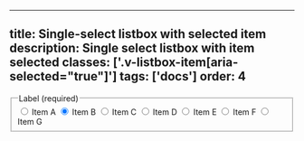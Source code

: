 <!--
 *              Copyright (c) 2025 Visa, Inc.
 *
 * Licensed under the Apache License, Version 2.0 (the "License");
 * you may not use this file except in compliance with the License.
 * You may obtain a copy of the License at
 *
 *         http://www.apache.org/licenses/LICENSE-2.0
 *
 * Unless required by applicable law or agreed to in writing, software
 * distributed under the License is distributed on an "AS IS" BASIS,
 * WITHOUT WARRANTIES OR CONDITIONS OF ANY KIND, either express or implied.
 * See the License for the specific language governing permissions and
 * limitations under the License.
 *
 -->
---
title: Single-select listbox with selected item
description: Single select listbox with item selected 
classes: ['.v-listbox-item[aria-selected="true"]']
tags: ['docs']
order: 4
---

<fieldset aria-labelledby="single-select-listbox-with-selected-legend">
  <legend class="v-label" id="single-select-listbox-with-selected-legend">
    Label (required)
  </legend>
  <div class="v-listbox-container">
    <div class="v-listbox v-listbox-scroll">
      <label class="v-listbox-item" for="single-select-radio-selected-1">
        <input class="v-radio v-flex-shrink-0" id="single-select-radio-selected-1" name="selected-example" type="radio"/>
        <span class="v-label v-typography-label-large">
          Item A
        </span>
      </label>
      <label class="v-listbox-item" for="single-select-radio-selected-2">
        <input checked="" class="v-radio v-flex-shrink-0" id="single-select-radio-selected-2" name="selected-example" type="radio"/>
        <span class="v-label v-typography-label-large">
          Item B
        </span>
      </label>
      <label class="v-listbox-item" for="single-select-radio-selected-3">
        <input class="v-radio v-flex-shrink-0" id="single-select-radio-selected-3" name="selected-example" type="radio"/>
        <span class="v-label v-typography-label-large">
          Item C
        </span>
      </label>
      <label class="v-listbox-item" for="single-select-radio-selected-4">
        <input class="v-radio v-flex-shrink-0" id="single-select-radio-selected-4" name="selected-example" type="radio"/>
        <span class="v-label v-typography-label-large">
          Item D
        </span>
      </label>
      <label class="v-listbox-item" for="single-select-radio-selected-5">
        <input class="v-radio v-flex-shrink-0" id="single-select-radio-selected-5" name="selected-example" type="radio"/>
        <span class="v-label v-typography-label-large">
          Item E
        </span>
      </label>
      <label class="v-listbox-item" for="single-select-radio-selected-6">
        <input class="v-radio v-flex-shrink-0" id="single-select-radio-selected-6" name="selected-example" type="radio"/>
        <span class="v-label v-typography-label-large">
          Item F
        </span>
      </label>
      <label class="v-listbox-item" for="single-select-radio-selected-7">
        <input class="v-radio v-flex-shrink-0" id="single-select-radio-selected-7" name="selected-example" type="radio"/>
        <span class="v-label v-typography-label-large">
          Item G
        </span>
      </label>
    </div>
  </div>
</fieldset>
